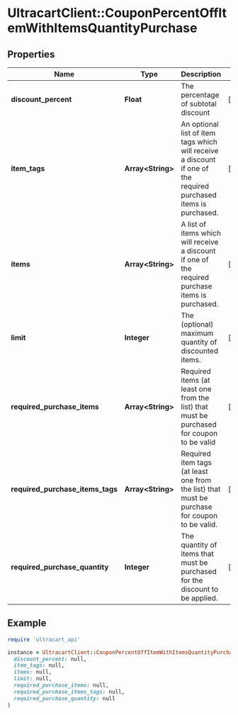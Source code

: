 # UltracartClient::CouponPercentOffItemWithItemsQuantityPurchase

## Properties

| Name | Type | Description | Notes |
| ---- | ---- | ----------- | ----- |
| **discount_percent** | **Float** | The percentage of subtotal discount | [optional] |
| **item_tags** | **Array&lt;String&gt;** | An optional list of item tags which will receive a discount if one of the required purchased items is purchased. | [optional] |
| **items** | **Array&lt;String&gt;** | A list of items which will receive a discount if one of the required purchase items is purchased. | [optional] |
| **limit** | **Integer** | The (optional) maximum quantity of discounted items. | [optional] |
| **required_purchase_items** | **Array&lt;String&gt;** | Required items (at least one from the list) that must be purchased for coupon to be valid | [optional] |
| **required_purchase_items_tags** | **Array&lt;String&gt;** | Required item tags (at least one from the list) that must be purchase for coupon to be valid. | [optional] |
| **required_purchase_quantity** | **Integer** | The quantity of items that must be purchased for the discount to be applied. | [optional] |

## Example

```ruby
require 'ultracart_api'

instance = UltracartClient::CouponPercentOffItemWithItemsQuantityPurchase.new(
  discount_percent: null,
  item_tags: null,
  items: null,
  limit: null,
  required_purchase_items: null,
  required_purchase_items_tags: null,
  required_purchase_quantity: null
)
```

